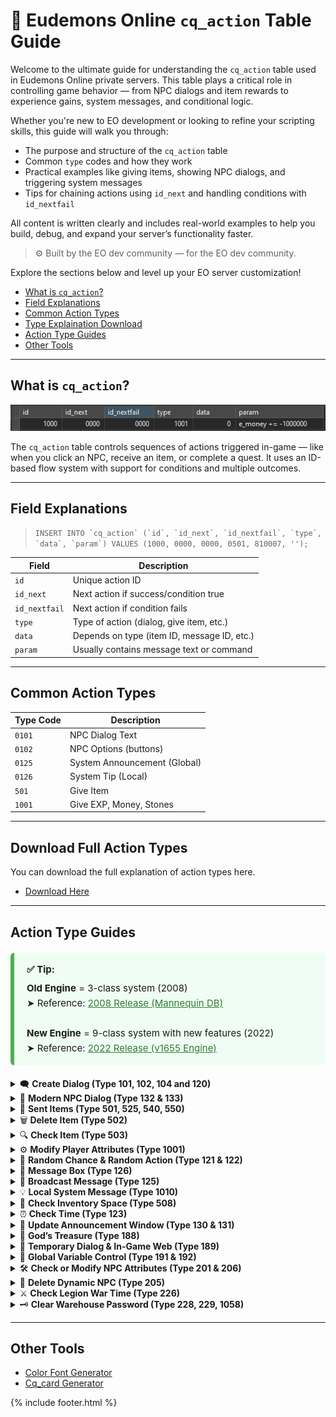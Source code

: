 # 🧠 Eudemons Online `cq_action` Table Guide

Welcome to the ultimate guide for understanding the `cq_action` table used in Eudemons Online private servers. This table plays a critical role in controlling game behavior — from NPC dialogs and item rewards to experience gains, system messages, and conditional logic.

Whether you're new to EO development or looking to refine your scripting skills, this guide will walk you through:
- The purpose and structure of the `cq_action` table
- Common `type` codes and how they work
- Practical examples like giving items, showing NPC dialogs, and triggering system messages
- Tips for chaining actions using `id_next` and handling conditions with `id_nextfail`

All content is written clearly and includes real-world examples to help you build, debug, and expand your server’s functionality faster.

> ⚙️ Built by the EO dev community — for the EO dev community.

Explore the sections below and level up your EO server customization!

- [What is `cq_action`?](#what-is-cq_action)
- [Field Explanations](#field-explanations)
- [Common Action Types](#common-action-types)
- [Type Explaination Download](#download-full-action-types)
- [Action Type Guides](#action-type-guides)
- [Other Tools](#other-tools)

---

## What is `cq_action`?

![Alt text](assets/images/actiontable.png)

The `cq_action` table controls sequences of actions triggered in-game — like when you click an NPC, receive an item, or complete a quest. It uses an ID-based flow system with support for conditions and multiple outcomes.

---

## Field Explanations


>```INSERT INTO `cq_action` (`id`, `id_next`, `id_nextfail`, `type`, `data`, `param`) VALUES (1000, 0000, 0000, 0501, 810007, '');```

| Field         | Description |
|---------------|-------------|
| `id`          | Unique action ID |
| `id_next`     | Next action if success/condition true |
| `id_nextfail` | Next action if condition fails |
| `type`        | Type of action (dialog, give item, etc.) |
| `data`        | Depends on type (item ID, message ID, etc.) |
| `param`       | Usually contains message text or command |

---

## Common Action Types

| Type Code | Description                  |
|-----------|------------------------------|
| `0101`    | NPC Dialog Text              |
| `0102`    | NPC Options (buttons)        |
| `0125`    | System Announcement (Global) |
| `0126`    | System Tip (Local)           |
| `501`     | Give Item                    |
| `1001`    | Give EXP, Money, Stones      |

---


## Download Full Action Types

You can download the full explanation of action types here.

- [Download Here](assets/ScriptTypeExplanation.txt)

---


## Action Type Guides

<div style="border-left: 6px solid #4CAF50; background: #f0fdf4; padding: 15px 20px; margin: 20px 0; border-radius: 6px; font-size: 15px; line-height: 1.6;">
  <strong style="display: inline-block; margin-bottom: 6px;">✅ Tip:</strong><br>
  <strong>Old Engine</strong> = 3-class system (2008)<br>
  ➤ Reference: 
  <a href="https://www.elitepvpers.com/forum/eo-pserver-guides-releases/191378-release-manequin-english-server-db-client-ready-use-one-link.html" target="_blank" style="color:#2e7d32; text-decoration:underline;">
    2008 Release (Mannequin DB)
  </a>
  <br><br>
  <strong>New Engine</strong> = 9-class system with new features (2022)<br>
  ➤ Reference:
  <a href="https://www.elitepvpers.com/forum/eo-pserver-guides-releases/5076188-release-version-1655-engine-celebrity-hall-divine-fire-statue.html" target="_blank" style="color:#2e7d32; text-decoration:underline;">
    2022 Release (v1655 Engine)
  </a>
</div>




<details>
  <summary>🗨️ <strong>Create Dialog (Type 101, 102, 104 and 120)</strong></summary>
  <br>

  <p>This action shows a dialog when the player interacts with an NPC or item.</p>
  <img src="assets/images/101.png" style="max-width:100%; border-radius:8px; margin:10px 0;">

  <h4>💡 Example SQL:</h4>
  <pre>
REPLACE INTO `cq_action` VALUES (1001, 1002, 0000, 0101, 0, 'I can sell it only for an hour every day.');
REPLACE INTO `cq_action` VALUES (1002, 1003, 0000, 0101, 0, 'Do you want to give it a go?');
REPLACE INTO `cq_action` VALUES (1003, 1004, 0000, 0102, 0, 'Just~one,~please. 1007');
REPLACE INTO `cq_action` VALUES (1004, 1005, 0000, 0102, 0, 'Sorry,~but~I~dont~need~it. 0');
REPLACE INTO `cq_action` VALUES (1005, 1006, 0000, 0104, 0, '0 0 34');
REPLACE INTO `cq_action` VALUES (1006, 0000, 0000, 0120, 0, '');
  </pre>

  <h4>🧾 Required Task Entries (cq_task)</h4>
  <pre>
REPLACE INTO `cq_task` VALUES (1001, 1001, 0000, '', '', 0, 0, 999, -100000, 100000, 0999, 0000, 0, -1, 0);
REPLACE INTO `cq_task` VALUES (1007, 1007, 0000, '', '', 0, 0, 999, -100000, 100000, 0999, 0000, 0, -1, 0);
  </pre>

  <h4>📘 Explanation Table:</h4>
  <table style="width:100%; border-collapse:collapse;">
    <thead>
      <tr style="background:#f0f0f0;">
        <th style="text-align:left; padding:8px; border-bottom:1px solid #ccc;">Type</th>
        <th style="text-align:left; padding:8px; border-bottom:1px solid #ccc;">Purpose</th>
        <th style="text-align:left; padding:8px; border-bottom:1px solid #ccc;">param Explanation</th>
      </tr>
    </thead>
    <tbody>
      <tr>
        <td style="padding:8px;"><code>101</code></td>
        <td style="padding:8px;">Show dialog text</td>
        <td style="padding:8px;">NPC or item dialog string (≈ 40–45 chars per line)</td>
      </tr>
      <tr>
        <td style="padding:8px;"><code>102</code></td>
        <td style="padding:8px;">Dialog options / buttons</td>
        <td style="padding:8px;">Text ~ spacing + task_id (use <code>0</code> for close)</td>
      </tr>
      <tr>
        <td style="padding:8px;"><code>104</code></td>
        <td style="padding:8px;">Dialog face image</td>
        <td style="padding:8px;">x y pic_id — from Ani/NpcFace.ANI (e.g. Face34)</td>
      </tr>
      <tr>
        <td style="padding:8px;"><code>120</code></td>
        <td style="padding:8px;">End of dialog</td>
        <td style="padding:8px;">(none)</td>
      </tr>
    </tbody>
  </table>

  <h4>💡 Tips:</h4>
  <ul>
    <li>Every <code>type 101</code> must have a corresponding <code>cq_task</code> entry</li>
    <li>Every <code>task_id</code> used in <code>type 102</code> must also exist in <code>cq_task</code></li>
    <li>Use <code>~</code> for spacing inside all dialog text and option strings</li>
    <li>Use <code>0104</code> to show NPC face image (optional)</li>
    <li>End your dialog with <code>0120</code> to ensure it closes cleanly</li>
  </ul>

  <div style="border-left: 4px solid #2196f3; background: #e3f2fd; padding: 12px 16px; margin-top: 16px; border-radius: 6px;">
    🔧 <strong>Reminder:</strong> If the dialog doesn't show or options do nothing, double check your <code>cq_task</code> entries!
  </div>
</details>


<details>
  <summary>💠 <strong>Modern NPC Dialog (Type 132 & 133)</strong></summary>
  <br>

  <p>This dialog system creates stylish, story-driven NPC interactions with portrait images, background panels, and up to 4 interactive options.This feature is only available on the 🆕 New Engine.</p>

  <div style="background:#fff8e1; border-left:4px solid #FFC107; padding:12px 16px; margin-bottom:16px; border-radius:6px;">
    ⚠️ <strong>New Engine Only</strong><br>
    This feature does not exist in classic (old) engine clients.
  </div>

  <h4>🖼️ Example: Linleria Dialog</h4>
  <img src="assets/images/133-0.png" style="width:80%; max-width:480px; border-radius:8px; margin-bottom:12px;">


  <h4>📜 Linleria SQL</h4>
  <pre>
REPLACE INTO cq_action VALUES (1001, 1002, 0000, 0101, 0, 'Hello~i`am~Linleria~the~designer,~do~you~have~enough~essence~to~trade~off~with~these~cosmetic~items?');
REPLACE INTO cq_action VALUES (1002, 1003, 0000, 0102, 0, 'Yes,send~me~there. 1006');
REPLACE INTO cq_action VALUES (1003, 1004, 0000, 0102, 0, 'Close. 1005');
REPLACE INTO cq_action VALUES (1004, 0000, 0000, 0132, 0, '0 Tasksystem_GeneralbotPic Linleria 0 Tasksystem_WnbeishangPic');
REPLACE INTO cq_action VALUES (1005, 0000, 0000, 133, 0, '');
  </pre>

  <ul>
    <li><strong>`Linleria`</strong>: Displayed name (customizable)</li>
    <li><strong>`Tasksystem_GeneralbotPic`</strong>: Dialog background (default, don’t change)</li>
    <li><strong>`Tasksystem_WnbeishangPic`</strong>: Portrait image (can change, from control.ani)</li>
    <li>Image preview path: <code>data/interface/style01/Tasksystem/God/WnbeishangPic.dds</code></li>
  </ul>

  <h4>🖼️ Example: Skuld Dialog</h4>
  <img src="assets/images/133-2.png" style="width:80%; max-width:480px; border-radius:8px; margin-bottom:12px;">

  <h4>📜 Skuld SQL</h4>
  <pre>
REPLACE INTO cq_action VALUES (1001, 1002, 0000, 0101, 0, 'Do~You~see~the~Sword~there?~This~sword~is~belong~to~King~of~the~Four~Seas.~I~need~your~help~to~stop~him. sound/dice_move.wav');
REPLACE INTO cq_action VALUES (1002, 1003, 0000, 0102, 0, 'I~am~going~to~absorb~the~energy. 1006');
REPLACE INTO cq_action VALUES (1003, 1004, 0000, 0102, 0, 'Close. 1005');
REPLACE INTO cq_action VALUES (1004, 0000, 0000, 0132, 0, 'Novice_BottomBG Novice_RolePic 21650');
REPLACE INTO cq_action VALUES (1005, 0000, 0000, 0133, 2, '');
  </pre>

  <ul>
    <li><strong>`Novice_BottomBG`</strong>: Background (default)</li>
    <li><strong>`Novice_RolePic`</strong>: NPC portrait name (can change, from control.ani)</li>
    <li>Image preview path: <code>data/interface/style01/Rookie/RolePic.dds</code></li>
    <li><strong>`21650`</strong>: NPC label ID (used for Skuld style)</li>
  </ul>

  <h4>⚠️ Important Notes</h4>
  <ul>
    <li><strong>Maximum 4 options</strong> (<code>0102</code>) per dialog</li>
    <li>One option <strong>must be a Close</strong> (linked to <code>type 133</code>)</li>
    <li><strong>Use <code>~</code> instead of spaces</strong> in all dialog lines or they won't display!</li>
    <li><code>Type 132</code> requires the player to be very close to the NPC (within ~5 tiles)</li>
    <li><strong>An NPC object is required</strong> — dialog won’t trigger if no valid NPC is nearby</li>
    <li><code>type 133</code> must use <code>data = 2</code> to allow proper closing for some UIs</li>
    <li>Supports ambient sound: add file at end of <code>param</code> like <code>sound/dice_move.wav</code> (Skuld dialog only!)</li>
  </ul>

  <div style="border-left: 4px solid #4CAF50; background: #e8f5e9; padding: 12px 16px; margin-top: 16px; border-radius: 6px;">
    💡 <strong>Tip:</strong> All dialog lines and button text must use <code>~</code> instead of spaces. Example:<br>
    <code>Hello~brave~warrior!</code> ✅ &nbsp;&nbsp;&nbsp;&nbsp; <code>Hello brave warrior!</code> ❌
  </div>

</details>



<details>
  <summary>🎁 <strong>Sent Items (Type 501, 525, 540, 550)</strong></summary>
  <br>

  <p>Sends specific items to the player when triggered. Used for quest rewards, shop systems, monster drops, and more.</p>


  <h4>📜 Basic Example – Type 501 (Give Item)</h4>
  <pre>
-- Give 1 item (basic)
REPLACE INTO cq_action VALUES (1000, 1002134, 0000, 0501, 754826, '');
  </pre>


  <h4>📜 Custom Stats – Type 501</h4>
  <pre>
-- With custom stats (Old Engine)
REPLACE INTO cq_action VALUES (1000, 0000, 0000, 0501, 1081990, '0 0 0 0 0 0 0 0 0 0 0 0 1');

-- Old Engine Params:
amount amount_limit ident gem1 gem2 magic1 magic2 magic3 data warghostexp gemtype availabletime MONOPOLY
  </pre>

  <pre>
-- With custom stats (New Engine)
REPLACE INTO cq_action VALUES (1000, 0000, 0000, 0501, 1081990, '0 0 0 0 0 0 0 0 0 0 0 0 1 0 0 0 0 0 0 0 0');

-- New Engine Params:
amount amount_limit ident gem1 gem2 magic1 magic2 magic3 data warghostexp gemtype availabletime MONOPOLY
eudemon_attack1 eudemon_attack2 eudemon_attack3 eudemon_attack4 special_effect Gem3 GodExp prescription
  </pre>


  <h4>📌 Special Variants:</h4>

  <pre>
-- Type 525 (New Engine Only): Same as 501 but "availabletime" becomes "aging days"
REPLACE INTO cq_action VALUES (1000, 0000, 0000, 0525, 820646, '0 0 0 0 0 0 0 0 0 0 0 30');
-- 30 = 30 days
  </pre>

  <pre>
-- Type 540 (Both Engines): Modifies stackable item count
REPLACE INTO cq_action VALUES (1000, 0000, 0000, 0540, 1020171, 'amount += 1');

-- Notes:
Supports: +=, -=, =, >, <, >=, <=
Can also be used to remove items: 'amount += -1'
Only works for stackable items
Recommended for adjusting count instead of deleting via 502
  </pre>

  <pre>
-- Type 550 (New Engine Only): Same as 501 but with client-side display effect
REPLACE INTO cq_action VALUES (1000, 0000, 0000, 0550, 1600261, '');
  </pre>

  <img src="assets/images/550.png" style="max-width:100%; border-radius:8px; margin:10px 0;">


  <h4>💡 Tips:</h4>
  <ul>
    <li>Use <code>type 503</code> to check item count before giving or removing</li>
    <li><code>540</code> is more flexible and safer than deleting stackable items with <code>502</code></li>
    <li>To show visual reward feedback, use <code>550</code> (New Engine only)</li>
    <li><code>525</code> is useful for timed items like trial gear or events</li>
  </ul>

  <div style="border-left: 4px solid #4CAF50; background: #e8f5e9; padding: 12px 16px; margin-top: 16px; border-radius: 6px;">
    ✅ <strong>Type 540 works in both Old and New Engine</strong>. Use it for adjusting stackable item amounts, both add and subtract.
  </div>
</details>



<details>
  <summary>🗑️ <strong>Delete Item (Type 502)</strong></summary>
  <br>

  <p><strong>Type 502</strong> is used to remove one or more items from the player’s inventory based on type or name.</p>


  <h4>📦 Syntax Behavior</h4>
  <ul>
    <li><code>data</code> = <strong>ItemTypeID</strong> (or <code>0</code> to match by name)</li>
    <li><code>param</code> = quantity or item name (if using <code>data = 0</code>)</li>
    <li>Use <code>id_nextfail</code> to handle missing items or not enough quantity</li>
  </ul>


  <h4>📜 Example: Delete Single Quantity by Item Type</h4>
  <pre>
REPLACE INTO cq_action VALUES (1001, 1003, 1002, 0502, 1020030, '1 1');
REPLACE INTO cq_action VALUES (1002, 0000, 0000, 0126, 0, 'You don`t have enough item.');
  </pre>


  <h4>📜 Example: Delete Stack of Items</h4>
  <pre>
REPLACE INTO cq_action VALUES (1001, 1003, 1002, 0502, 810002, '10');
REPLACE INTO cq_action VALUES (1002, 0000, 0000, 0126, 0, 'You don`t have enough item.');
  </pre>


  <h4>📜 Example: Delete Unstackable Items (Repeat Action)</h4>
  <pre>
-- Delete 2x [ItemID: 111006] if item is NOT stackable
REPLACE INTO cq_action VALUES (1001, 1002, 1003, 0502, 111006, 0);
REPLACE INTO cq_action VALUES (1002, 1004, 1003, 0502, 111006, 0);
REPLACE INTO cq_action VALUES (1003, 0000, 0000, 0126, 0, 'You don`t have enough item.');
  </pre>


  <h4>📜 Example: Delete Items by Name</h4>
  <pre>
-- Delete 2x "Blue Crest Helmet" by item name
REPLACE INTO cq_action VALUES (1001, 1002, 1003, 0502, 0, 'Blue~Crest~Helmet');
REPLACE INTO cq_action VALUES (1002, 1004, 1003, 0502, 0, 'Blue~Crest~Helmet');
REPLACE INTO cq_action VALUES (1003, 0000, 0000, 0126, 0, 'You don`t have enough item.');
  </pre>


  <h4>✅ For Stack Items: Use <code>Type 540</code> (Recommended)</h4>
  <pre>
-- Safely subtract 5x stackable item (e.g., EXP Scroll)
REPLACE INTO cq_action VALUES (1001, 0000, 0000, 0540, 1020116, 'amount += -5');
  </pre>


  <h4>💡 Best Practice:</h4>
  <ul>
    <li>Use <strong><code>type 503</code></strong> to check quantity before deleting items</li>
    <li>Use <code>type 0126</code> to notify player if the item is missing</li>
    <li>For <strong>stack items</strong>, <code>type 540</code> is cleaner and more reliable</li>
  </ul>

  <div style="border-left: 4px solid #f44336; background: #ffebee; padding: 12px 16px; margin-top: 16px; border-radius: 6px;">
    ⚠️ <strong>Reminder:</strong> For non-stackable items, repeat <code>type 502</code> multiple times to match how many you want to delete.
  </div>
</details>




<details>
  <summary>🔍 <strong>Check Item (Type 503)</strong></summary>
  <br>

  <p><strong>Type 503</strong> is used to check if a player has a specific item, with optional quantity/durability validation.</p>


  <h4>📦 Syntax Behavior</h4>
  <ul>
    <li><code>data</code> = <strong>ItemTypeID</strong> (or <code>0</code> for name-based check)</li>
    <li><code>param</code> = quantity or full item name (if <code>data = 0</code>)</li>
    <li>If only checking existence (not quantity), set <code>param = 0</code></li>
    <li>If item is missing or quantity is not enough → goes to <code>id_nextfail</code></li>
  </ul>


  <h4>📜 Example 1: Check If Player Has 5x of Item</h4>
  <pre>
-- Check if player has at least 5x of ItemTypeID 111007
REPLACE INTO cq_action VALUES (0001, 0002, 0003, 0503, 111007, 5);

-- Success
REPLACE INTO cq_action VALUES (0002, 0000, 0000, 0126, 0, 'You have this item');

-- Failure
REPLACE INTO cq_action VALUES (0003, 0000, 0000, 0126, 0, 'You don`t have this item');
  </pre>


  <h4>📜 Example 2: Check If Player Has Item (No Quantity Required)</h4>
  <pre>
REPLACE INTO cq_action VALUES (0001, 0002, 0003, 0503, 111007, 0);
REPLACE INTO cq_action VALUES (0002, 0000, 0000, 0126, 0, 'You have this item');
REPLACE INTO cq_action VALUES (0003, 0000, 0000, 0126, 0, 'You don`t have this item');
  </pre>


  <h4>📜 Example 3: Check by Item Name</h4>
  <pre>
REPLACE INTO cq_action VALUES (0001, 0002, 0003, 0503, 0, 'Blue~Crest~Helmet');
REPLACE INTO cq_action VALUES (0002, 0000, 0000, 0126, 0, 'You have this item');
REPLACE INTO cq_action VALUES (0003, 0000, 0000, 0126, 0, 'You don`t have this item');
  </pre>


  <h4>💡 Notes:</h4>
  <ul>
    <li>Item name matching must be same with cq_itemtype</li>
    <li>This type is often used before <code>type 502</code> to verify quantity before removing</li>
    <li>Very useful for quest checking, crafting checks, and condition-based actions</li>
  </ul>

  <div style="border-left: 4px solid #4CAF50; background: #e8f5e9; padding: 12px 16px; margin-top: 16px; border-radius: 6px;">
    💡 <strong>Tip:</strong> Always use <code>id_nextfail</code> for fallback messaging.
  </div>
</details>



<details>
  <summary>⚙️ <strong>Modify Player Attributes (Type 1001)</strong></summary>
  <br>

  <p>This action modifies or checks player attributes using logic like <code>+=</code>, <code>==</code>, <code>&lt;</code>, etc.</p>

  <h4>💡 Example SQL:</h4>
  <pre>
INSERT INTO `cq_action` VALUES (1000, 0000, 0000, 1001, 0, 'e_money += 13500');  // add
INSERT INTO `cq_action` VALUES (1000, 0000, 0000, 1001, 0, 'e_money += -13500'); // remove
  </pre>

  <h4>📘 Supported Attributes & Operators:</h4>
  <div style="background:#f4f4f4; padding:12px 16px; border-radius:8px; font-size:14px; line-height:1.7; overflow:auto; max-height:500px;">
    <ul style="margin:0; padding-left:20px;">
      <li><code>life</code>, <code>mana</code>, <code>money</code>, <code>exp</code>, <code>pk</code> — <strong>(+=, ==, &lt;)</strong></li>
      <li><code>xp</code> — <strong>(+=)</strong></li>
      <li><code>profession</code> — <strong>(==, set, &gt;=, &lt;=)</strong></li>
      <li><code>level</code>, <code>force</code>, <code>dexterity</code>, <code>speed</code>, <code>health</code>, <code>soul</code> — <strong>(+=, ==, &lt;)</strong></li>
      <li><code>rank</code>, <code>rankshow</code> — <strong>(==, &lt;)</strong></li>
      <li><code>iterator</code> — <strong>(=, &lt;=, +=, ==)</strong></li>
      <li><code>crime</code> — <strong>(==, set)</strong></li>
      <li><code>gamecard</code>, <code>gamecard2</code> — <strong>(==, &gt;=, &lt;=)</strong></li>
      <li><code>metempsychosis</code> — <strong>(==, &lt;)</strong></li>
      <li><code>mercenary_rank</code>, <code>mercenary_exp</code>, <code>exploit</code> — <strong>(==, &lt;, +=)</strong></li>
      <li><code>maxlifepercent</code> — <strong>(+=, ==, &lt;)</strong></li>
      <li><code>tutor_exp</code>, <code>tutor_level</code> — <strong>(==, &lt;, +=, =)</strong></li>
      <li><code>eudemon_boord_size</code> — <strong>(==, &lt;, +=, =)</strong></li>
      <li><code>syn_proffer</code>, <code>maxeudemon</code>, <code>soul_value</code> — <strong>(&lt;, +=, =)</strong></li>
      <li><code>ahlife</code> — <strong>(-=)</strong></li>
      <li><code>moonmoney</code>, <code>starmoney</code> — <strong>(==, +=, &lt;&gt;)</strong></li>
      <li><code>BftitlePlaneid</code> — <strong>(==, +=, =)</strong></li>
      <li><code>DstitleId</code> — <strong>(==, &lt;)</strong></li>
      <li><code>crystalmoney</code>, <code>honourmoney</code>, <code>olggodmoney</code> — <strong>(+=, &lt;, ==)</strong></li>
      <li><code>energy</code> — <strong>(&lt;, +=, =)</strong></li>
      <li><code>goddesspoint</code> — <strong>(==, &lt;, +=)</strong></li>
      <li><code>godexp</code> — <strong>(+=, ==, &lt;)</strong></li>
      <li><code>exp_percent</code>, <code>godexp_percent</code> — <strong>(+=)</strong></li>
    </ul>
  </div>

  <p style="margin-top:12px;">🧠 Most attributes use <code>+=</code> to add, <code>==</code> to compare, and <code>&lt;</code> to check thresholds.</p>

  <div style="border-left: 4px solid #FF9800; background: #fff8e1; padding: 12px 16px; margin-top: 15px; border-radius: 6px;">
    ⚠️ <strong>Note:</strong> Only some attributes are available in the old engine.<br>
    Refer to your <code>cq_user</code> or <code>cq_user_new</code> table to verify which fields are available in your version.<br><br>
    📌 <strong>Old Engine:</strong> <code>cq_user</code><br>
    🆕 <strong>New Engine:</strong> <code>cq_user_new</code>
  </div>
</details>



<details>
  <summary>🎲 <strong>Random Chance & Random Action (Type 121 & 122)</strong></summary>
  <br>

  <p>These types allow you to introduce <strong>randomness</strong> into your server logic:</p>

  <ul>
    <li><strong>Type 121</strong> – Checks if a random chance is successful (e.g., 20% chance to win)</li>
    <li><strong>Type 122</strong> – Randomly selects and executes one of 8 possible actions</li>
  </ul>

  <h4>🎯 Type 121 – Random Chance</h4>
  <p><code>param</code> format: <code>"chance total"</code></p>
  <pre>
INSERT INTO cq_action VALUES (1000, 1001, 1002, 0121, 0, '20 100');
INSERT INTO cq_action VALUES (1001, 0000, 0000, 0126, 0, 'succeed');
INSERT INTO cq_action VALUES (1002, 0000, 0000, 0126, 0, 'fails');
  </pre>
  <p>This means: <strong>20 out of 100</strong> (20%) chance of success.</p>
  <ul>
    <li>If the check <strong>succeeds</strong>, it continues to <code>id_next</code> (1001)</li>
    <li>If the check <strong>fails</strong>, it continues to <code>id_nextfail</code> (1002)</li>
  </ul>

  <h4>🔀 Type 122 – Random Action Select</h4>
  <p><code>param</code> format: <code>"action0 action1 action2 ... action7"</code></p>
  <pre>
INSERT INTO cq_action VALUES (1000, 0000, 0000, 0122, 0, '1001 1002 1003 1004 1005 1006 1007 1008');
  </pre>
  <p>This means: randomly choose <strong>ONE</strong> action ID from the list above.<br>
Each ID must refer to a valid <code>cq_action</code> that will be executed.</p>

  <div style="border-left: 4px solid #FF9800; background: #fff8e1; padding: 12px 16px; margin-top: 16px; border-radius: 6px;">
    🧠 <strong>Tip:</strong> You can repeat the same ID multiple times to increase its chance of being selected.<br>
    Example: <code>'1001 1001 1001 1002 1002 1003 1004 1005'</code><br>
    This gives <code>1001</code> a higher weight than the others (appears 3 out of 8).
  </div>

  <div style="border-left: 4px solid #4CAF50; background: #e8f5e9; padding: 12px 16px; margin-top: 16px; border-radius: 6px;">
    💡 <strong>Use Case:</strong> 
    <code>type 121</code> is great for chance-based triggers (e.g. success/failure),
    while <code>type 122</code> is ideal for random branching events, rewards, or NPC reactions.
  </div>
</details>


<details>
  <summary>💬 <strong>Message Box (Type 126)</strong></summary>
  <br>

  <p><strong>Type 126</strong> displays a simple message box popup on the client with a <code>YES</code> button. It is for informational purposes only — it does <u>not</u> execute any action on click.</p>

  <h4>🖼️ Example Output:</h4>
  <img src="assets/images/126.png" alt="Message Box Screenshot" style="max-width:100%; border-radius:8px; margin:10px 0;">

  <h4>💡 Example SQL:</h4>
  <pre>
INSERT INTO cq_action VALUES (1000, 0000, 0000, 0126, 0, 'Your text here.');
  </pre>

  <h4>📌 Notes:</h4>
  <ul>
    <li><strong>param:</strong> The message to display. Spaces are allowed — you do <strong>not</strong> need to use <code>~</code>.</li>
    <li><strong>Text limit:</strong> Keep your message short and concise. Long messages will overflow or be cut off.</li>
    <li>Useful for showing warnings, notifications, or short instructions.</li>
  </ul>

</details>


<details>
  <summary>📢 <strong>Broadcast Message (Type 125)</strong></summary>
  <br>

  <p><strong>Type 125</strong> sends system-wide broadcast messages across different UI locations depending on the <code>data</code> value (channel type).</p>

  <h4>💡 Example SQL:</h4>
  <pre>
-- Top-left corner (Old & New Engine)
INSERT INTO cq_action VALUES (1000, 0000, 0000, 0125, 2005, 'Your text here');

-- Center screen classic popup (Old & New Engine)
INSERT INTO cq_action VALUES (1000, 0000, 0000, 0125, 2011, 'Your text here');

-- Bottom-left in chat (New Engine only)
INSERT INTO cq_action VALUES (1000, 0000, 0000, 0125, 2007, 'Your text here');

-- Center screen modern popup (New Engine only)
INSERT INTO cq_action VALUES (1000, 0000, 0000, 0125, 2024, 'Your text here');
  </pre>

  <h4>📸 Broadcast Styles:</h4>

  <table style="width:100%; border-collapse:collapse; font-size:14px;">
    <thead style="background:#f0f0f0;">
      <tr>
        <th style="text-align:left; padding:8px; border-bottom:1px solid #ccc;">Channel</th>
        <th style="text-align:left; padding:8px; border-bottom:1px solid #ccc;">Location</th>
        <th style="text-align:left; padding:8px; border-bottom:1px solid #ccc;">Preview</th>
        <th style="text-align:left; padding:8px; border-bottom:1px solid #ccc;">Engine</th>
      </tr>
    </thead>
    <tbody>
      <tr>
        <td style="padding:8px;"><code>2007</code></td>
        <td style="padding:8px;">Bottom-left (chat area)</td>
        <td style="padding:8px;"><img src="assets/images/125-2007.png" alt="Chat Message" style="width:80%;"></td>
        <td style="padding:8px;">New Engine Only</td>
      </tr>
      <tr>
        <td style="padding:8px;"><code>2005</code></td>
        <td style="padding:8px;">Top-left system notice</td>
        <td style="padding:8px;"><img src="assets/images/125-2005.png" alt="Top Left Message" style="width:80%;"></td>
        <td style="padding:8px;">Old & New Engine</td>
      </tr>
      <tr>
        <td style="padding:8px;"><code>2024</code></td>
        <td style="padding:8px;">Modern popup (center screen)</td>
        <td style="padding:8px;"><img src="assets/images/125-2024.png" alt="Popup Message" style="width:80%;"></td>
        <td style="padding:8px;">New Engine Only</td>
      </tr>
      <tr>
        <td style="padding:8px;"><code>2011</code></td>
        <td style="padding:8px;">Classic popup (center screen)</td>
        <td style="padding:8px;"><img src="assets/images/125-2011.png" alt="Center Screen Message" style="width:80%;"></td>
        <td style="padding:8px;">Old & New Engine</td>
      </tr>
    </tbody>
  </table>

  <div style="border-left: 4px solid #4CAF50; background: #e8f5e9; padding: 12px 16px; margin-top: 16px; border-radius: 6px;">
    💡 <strong>Tip:</strong> Choose <code>data</code> based on how visible the message should be.<br>
    Use <code>2007</code> for chat-style messages, <code>2024</code> for clean centered alerts.
  </div>
</details>




<details>
  <summary>💡 <strong>Local System Message (Type 1010)</strong></summary>
  <br>

  <p><strong>Type 1010</strong> is used for sending client-side local messages, popups, and web links. The display behavior is defined by the <code>data</code> (channel) value.</p>

  <h4>💡 Example SQL:</h4>
  <pre>
-- Local chat system notice
INSERT INTO cq_action VALUES (1000, 0000, 0000, 1010, 2000, 'Your text here.');

-- Modern pop-up (new engine only)
INSERT INTO cq_action VALUES (1000, 0000, 0000, 1010, 2024, 'You`ve arrived in Forgotten Realms');

-- Web link
INSERT INTO cq_action VALUES (1000, 0000, 0000, 1010, 2105, 'http://www.google.com');
  </pre>

  <h4>📘 Message Channels (data values):</h4>

  <table style="width:100%; border-collapse:collapse; font-size:14px;">
    <thead style="background:#f0f0f0;">
      <tr>
        <th style="text-align:left; padding:8px; border-bottom:1px solid #ccc;">Data</th>
        <th style="text-align:left; padding:8px; border-bottom:1px solid #ccc;">Channel</th>
        <th style="text-align:left; padding:8px; border-bottom:1px solid #ccc;">Message Example</th>
      </tr>
    </thead>
    <tbody>
      <tr>
        <td style="padding:8px;"><code>2000/2007</code></td>
        <td style="padding:8px;">System Chat Channel</td>
        <td style="padding:8px;">Welcome to Knightfall.</td>
      </tr>
      <tr>
        <td style="padding:8px;"><code>2001</code></td>
        <td style="padding:8px;">Whisper Chat Channel</td>
        <td style="padding:8px;">Announcer: reminder has end.</td>
      </tr>
      <tr>
        <td style="padding:8px;"><code>2002</code></td>
        <td style="padding:8px;">[Action] Chat Channel</td>
        <td style="padding:8px;">Eliminate 16 Elite monsters.</td>
      </tr>
      <tr>
        <td style="padding:8px;"><code>2003</code></td>
        <td style="padding:8px;">Team Chat Channel</td>
        <td style="padding:8px;">%user_name has used Double EXP Potion.(your teammate cannot see this.)</td>
      </tr>
      <tr>
        <td style="padding:8px;"><code>2023</code></td>
        <td style="padding:8px;">Boss Chat Channel</td>
        <td style="padding:8px;">King MadBull has Appear!</td>
      </tr>  
       <tr>
        <td style="padding:8px;"><code>2025</code></td>
        <td style="padding:8px;">Help Chat Channel</td>
        <td style="padding:8px;">You don't have enough gold.</td>
      </tr>     
      <tr>
        <td style="padding:8px;"><code>2005</code></td>
        <td style="padding:8px;">Top-left Notice</td>
        <td style="padding:8px;">You learned Tornado Skill.</td>
      </tr>
      <tr>
        <td style="padding:8px;"><code>2011</code></td>
        <td style="padding:8px;">Center Screen - [System]</td>
        <td style="padding:8px;">You donated 1000 HP and the Hatred Wraith revived!</td>
      </tr>
      <tr>
        <td style="padding:8px;"><code>2024</code></td>
        <td style="padding:8px;">Modern Popup (New Engine)</td>
        <td style="padding:8px;">You’ve arrived in Cronus</td>
      </tr>
      <tr>
        <td style="padding:8px;"><code>2105</code></td>
        <td style="padding:8px;">Open Web Link</td>
        <td style="padding:8px;"><code>http://www.google.com</code></td>
      </tr>
    </tbody>
  </table>

  <h4>⚠️ Behavior Notes:</h4>
  <ul>
    <li><strong>All messages are local</strong> (only visible to the player)</li>
    <li><strong>data 2105</strong> will immediately open the provided web URL</li>
    <li>Text limits apply to some channels; keep messages concise</li>
  </ul>

  <div style="border-left: 4px solid #4CAF50; background: #e8f5e9; padding: 12px 16px; margin-top: 16px; border-radius: 6px;">
    💡 <strong>Tip:</strong> Use <code>type 1010</code> for immersive local feedback like quests, status effects, zone tips, or helper links — without global broadcast noise.
  </div>
</details>


<details>
  <summary>🎒 <strong>Check Inventory Space (Type 508)</strong></summary>
  <br>

  <p><strong>Type 508</strong> checks if the player has enough remaining space in a specific inventory bag. If not enough space is available, it goes to <code>id_nextfail</code>.</p>

  <h4>🧠 param format:</h4>
  <pre><code>required_space weight pack_type</code></pre>
  <ul>
    <li><strong>required_space</strong>: Number of free slots needed</li>
    <li><strong>weight</strong>: Usually <code>0</code> (reserved for future logic)</li>
    <li><strong>pack_type</strong>: Type of inventory bag to check</li>
  </ul>

  <h4>📦 Supported <code>pack_type</code> Values:</h4>

  <table style="width:100%; border-collapse:collapse; font-size:14px;">
    <thead style="background:#f0f0f0;">
      <tr>
        <th style="text-align:left; padding:8px; border-bottom:1px solid #ccc;">Pack Type</th>
        <th style="text-align:left; padding:8px; border-bottom:1px solid #ccc;">Description</th>
        <th style="text-align:left; padding:8px; border-bottom:1px solid #ccc;">Engine</th>
      </tr>
    </thead>
    <tbody>
      <tr>
        <td style="padding:8px;"><code>50</code></td>
        <td style="padding:8px;">Common item bag (main backpack)</td>
        <td style="padding:8px;">✅ Old & New Engine</td>
      </tr>
      <tr>
        <td style="padding:8px;"><code>52</code></td>
        <td style="padding:8px;">Eudemons Egg bag</td>
        <td style="padding:8px;">✅ Old & New Engine</td>
      </tr>
      <tr>
        <td style="padding:8px;"><code>53</code></td>
        <td style="padding:8px;">Eudemons Inventory</td>
        <td style="padding:8px;">✅ Old & New Engine</td>
      </tr>
      <tr>
        <td style="padding:8px;"><code>46</code></td>
        <td style="padding:8px;">Quest item bag</td>
        <td style="padding:8px;">🆕 New Engine Only</td>
      </tr>
      <tr>
        <td style="padding:8px;"><code>47</code></td>
        <td style="padding:8px;">Material item bag</td>
        <td style="padding:8px;">🆕 New Engine Only</td>
      </tr>
      <tr>
        <td style="padding:8px;"><code>43</code></td>
        <td style="padding:8px;">Divine Fire item bag</td>
        <td style="padding:8px;">🆕 New Engine Only</td>
      </tr>
    </tbody>
  </table>

  <div style="margin-top:12px; font-size:15px;">
    <strong>🧭 Compatibility Summary:</strong><br>
    ✅ <strong>Old Engine:</strong> <code>50</code>, <code>52</code>, <code>53</code><br>
    🆕 <strong>New Engine:</strong> <code>46</code>, <code>47</code>, <code>43</code>, <code>50</code>, <code>52</code>, <code>53</code>
  </div>

  <h4>💡 Example Usage:</h4>
  <pre>
-- Check 1 slot in main backpack
INSERT INTO cq_action VALUES (1000, 1002, 1001, 0508, 0, '1 0 50');
INSERT INTO cq_action VALUES (1001, 0000, 0000, 0126, 0, 'Your backpack is full!');
INSERT INTO cq_action VALUES (1002, 0000, 0000, 0501, 191740, '');

-- Check 1 slot in egg bag
INSERT INTO cq_action VALUES (1000, 1002, 1001, 0508, 0, '1 0 52');
INSERT INTO cq_action VALUES (1001, 0000, 0000, 0126, 0, 'Your egg bag is full.');
INSERT INTO cq_action VALUES (1002, 0000, 0000, 0501, 1083060, '');


-- Check 1 slot in Eudemon Inventory
INSERT INTO cq_action VALUES (1000, 1002, 1001, 0508, 0, '1 0 53');
INSERT INTO cq_action VALUES (1001, 0000, 0000, 0126, 0, 'You need 1 free space in your inventory.');
INSERT INTO cq_action VALUES (1002, 0000, 0000, 0526, 0, '');
  </pre>
  <div style="border-left: 4px solid #4CAF50; background: #e8f5e9; padding: 12px 16px; margin-top: 16px; border-radius: 6px;">
    💡 <strong>Tip:</strong> Always use <code>type 126</code> to show user-friendly messages when space is insufficient.
  </div>
</details>


<details>
  <summary>⏰ <strong>Check Time (Type 123)</strong></summary>
  <br>

  <p><strong>Type 123</strong> checks the current server time using various time-based formats. It can be used to limit actions to certain dates, times, or days of the week.</p>

  <h4>🧠 param format:</h4>
  <pre><code>Depends on data (0 to 6) – see formats below</code></pre>


  <h4>📆 Supported Time Types (<code>data</code> values):</h4>

  <table style="width:100%; border-collapse:collapse; font-size:14px;">
    <thead style="background:#f0f0f0;">
      <tr>
        <th style="text-align:left; padding:8px;">Data</th>
        <th style="text-align:left; padding:8px;">Format</th>
        <th style="text-align:left; padding:8px;">Example</th>
        <th style="text-align:left; padding:8px;">Description</th>
        <th style="text-align:left; padding:8px;">Engine</th>
      </tr>
    </thead>
    <tbody>
      <tr>
        <td style="padding:8px;"><code>0</code></td>
        <td style="padding:8px;"><code>%d-%d-%d %d:%d %d-%d-%d %d:%d</code></td>
        <td style="padding:8px;">2024-04-01 10:00 2024-04-01 18:00</td>
        <td style="padding:8px;">Full date & time range</td>
        <td style="padding:8px;">Old & New</td>
      </tr>
      <tr>
        <td style="padding:8px;"><code>1</code></td>
        <td style="padding:8px;"><code>%m-%d %H:%M %m-%d %H:%M</code></td>
        <td style="padding:8px;">04-01 09:00 04-01 17:00</td>
        <td style="padding:8px;">Month-day with time range</td>
        <td style="padding:8px;">Old & New</td>
      </tr>
      <tr>
        <td style="padding:8px;"><code>2</code></td>
        <td style="padding:8px;"><code>%d %H:%M %d %H:%M</code></td>
        <td style="padding:8px;">15 10:00 15 12:00</td>
        <td style="padding:8px;">Day of month with time range</td>
        <td style="padding:8px;">Old & New</td>
      </tr>
      <tr>
        <td style="padding:8px;"><code>3</code></td>
        <td style="padding:8px;"><code>%d %H:%M %d %H:%M</code></td>
        <td style="padding:8px;">2 14:00 2 18:00</td>
        <td style="padding:8px;">Day of week (1=Monday) with time range</td>
        <td style="padding:8px;">Old & New</td>
      </tr>
      <tr>
        <td style="padding:8px;"><code>4</code></td>
        <td style="padding:8px;"><code>%H:%M %H:%M</code></td>
        <td style="padding:8px;">08:00 17:00</td>
        <td style="padding:8px;">Any time of day (daily range)</td>
        <td style="padding:8px;">Old & New</td>
      </tr>
      <tr>
        <td style="padding:8px;"><code>5</code></td>
        <td style="padding:8px;"><code>%d %d</code></td>
        <td style="padding:8px;">10 20</td>
        <td style="padding:8px;">Minute range in current hour</td>
        <td style="padding:8px;">Old & New</td>
      </tr>
      <tr>
        <td style="padding:8px;"><code>6</code></td>
        <td style="padding:8px;"><code>%d %d %d %d %d %d %d</code></td>
        <td style="padding:8px;">0 1 1 0 0 0 0</td>
        <td style="padding:8px;">Day of week (Mon–Sun as 1/0 mask)</td>
        <td style="padding:8px;">🆕 New Engine Only</td>
      </tr>
    </tbody>
  </table>


  <h4>💡 Examples:</h4>

  <pre>
-- Run only from 9 AM to 5 PM daily
INSERT INTO cq_action VALUES (1000, 1002, 1001, 0123, 4, '09:00 17:00');

-- Run only on Tuesday and Wednesday
INSERT INTO cq_action VALUES (1000, 1002, 1001, 0123, 6, '0 1 1 0 0 0 0');

-- Run only from minute 10 to 20 of each hour
INSERT INTO cq_action VALUES (1000, 1002, 1001, 0123, 5, '10 20');
  </pre>


  <h4>🔗 Reference:</h4>
  <a href="https://www.elitepvpers.com/forum/eo-pserver-guides-releases/419390-guide-teoretical-pracitce-usage-time-type-action.html#post3854279" target="_blank">
    elitepvpers: Time Type Action Guide
  </a>

  <div style="border-left: 4px solid #4CAF50; background: #e8f5e9; padding: 12px 16px; margin-top: 16px; border-radius: 6px;">
    🧠 <strong>Reminder:</strong> Use <code>id_next</code> for when the time check passes and <code>id_nextfail</code> for when it fails.<br>
    ⚠️ <strong>Note:</strong> <code>data = 6</code> (weekday mask) is only supported in the <strong>new engine</strong>.
  </div>
</details>

<details>
  <summary>📰 <strong>Update Announcement Window (Type 130 & 131)</strong></summary>
  <br>

  <p><strong>Type 130</strong> displays in-game announcement window (like patch notes or news). It supports multiple lines of text chained via <code>id_next</code>.</p>

  <h4>🖼️ Example Display:</h4>
  <img src="assets/images/130.png" alt="Update Announcement">

  <h4>📜 Example SQL Script:</h4>
  <pre>
-- Start of announcement chain
INSERT INTO cq_action VALUES (1000064, 1000065, 0000, 0130, 0, 'Knightfall newest update! Information is showed below:');
INSERT INTO cq_action VALUES (1000065, 1000066, 0000, 0130, 0, 'New class and new features come to Cronus!');
INSERT INTO cq_action VALUES (1000066, 1000067, 0000, 0130, 0, '1.New Class `Star Guardian` and brand new skill!');
INSERT INTO cq_action VALUES (1000067, 1000068, 0000, 0130, 0, '2.Celebrity hall fully fixed and updated.');
INSERT INTO cq_action VALUES (1000068, 1000069, 0000, 0130, 0, '3.Skytower introduced! limit level up to 310 floor!');
INSERT INTO cq_action VALUES (1000069, 1000070, 0000, 0130, 0, '4.Complete demon rising expansion to explore!');
INSERT INTO cq_action VALUES (1000070, 1000071, 0000, 0130, 0, '5.New domain! Get high stats with new talisman');
INSERT INTO cq_action VALUES (1000071, 1000072, 0000, 0130, 0, '6.New divine fire level 85 with latest tomb to conquer');

-- End of announcement
INSERT INTO cq_action VALUES (1000072, 0000, 0000, 0131, 0, '0');
  </pre>

  <h4>🔧 Usage:</h4>
  <ul>
    <li>Trigger it when a player enters the game</li>
    <li>Each <code>type 130</code> is one line of text</li>
    <li>End the sequence with <code>type 131</code> to close the window</li>
    <li>Max ~7–10 lines for best layout appearance</li>
  </ul>

  <div style="border-left: 4px solid #4CAF50; background: #e8f5e9; padding: 12px 16px; margin-top: 16px; border-radius: 6px;">
    💡 <strong>Tip:</strong> Use this for new patch notes, event schedules, server updates, or rules.
  </div>
</details>



<details>
  <summary>🎁 <strong>God’s Treasure (Type 188)</strong></summary>
  <br>

  <p><strong>Type 188</strong> opens the <em>God’s Treasure</em> spinning interface, where players can draw from 8 randomized rewards. This feature is only available on the <strong>🆕 New Engine</strong>.</p>

  <div style="background:#fff8e1; border-left:4px solid #FFC107; padding:12px 16px; margin-bottom:16px; border-radius:6px;">
    ⚠️ <strong>New Engine Only</strong>
  </div>

  <h4>🖼️ Example Display:</h4>
  <img src="assets/images/188.png" alt="Gods Treasure Interface">


  <h4>🧠 param format:</h4>
  <pre><code>ItemID Quantity DisplayActionID RandomWeight</code></pre>
  <p>There must be <strong>exactly 8 entries</strong>, separated by commas.</p>


  <h4>💰 Pricing:</h4>
  <ul>
    <li><code>data</code> = total price (in <strong>EP</strong>) to <code>Claim All</code> items</li>
    <li>Set <code>data = 0</code> to disable the Claim All button</li>
  </ul>


  <h4>💡 Example SQL:</h4>
  <pre>
-- Open interface (Claim All disabled)
INSERT INTO cq_action VALUES (1000, 0000, 0000, 0188, 0, 
'1026624 3 1001 1,
1026625 1 1002 20,
1026624 1 1003 20,
1026624 1 1004 20,
1026625 3 1005 1,
1026626 3 1006 1,
1026626 1 1007 20,
1026626 1 1008 20');

-- Rewards for each draw
INSERT INTO cq_action VALUES (1001, 0000, 0000, 0540, 1026624, 'amount += 3');
INSERT INTO cq_action VALUES (1002, 0000, 0000, 0540, 1026625, 'amount += 1');
INSERT INTO cq_action VALUES (1003, 0000, 0000, 0540, 1026624, 'amount += 1');
INSERT INTO cq_action VALUES (1004, 0000, 0000, 0540, 1026624, 'amount += 1');
INSERT INTO cq_action VALUES (1005, 0000, 0000, 0540, 1026625, 'amount += 3');
INSERT INTO cq_action VALUES (1006, 0000, 0000, 0540, 1026626, 'amount += 3');
INSERT INTO cq_action VALUES (1007, 0000, 0000, 0540, 1026626, 'amount += 1');
INSERT INTO cq_action VALUES (1008, 0000, 0000, 0540, 1026626, 'amount += 1');
  </pre>


  <h4>📝 Use Case Ideas:</h4>
  <ul>
    <li>🎯 Boss drops that trigger a lucky spin</li>
    <li>🎁 Treasure chests with randomized loot</li>
    <li>🐉 RNG rewards from event monsters or world bosses</li>
    <li>🧧 Event-based lotteries or login prizes</li>
  </ul>

  <h4>📌 Parameter Breakdown:</h4>
<ul>
  <li><code>ItemID</code>: The item to show in the gift box</li>
  <li><code>Quantity</code>: How much to display</li>
  <li><code>DisplayActionID</code>: What action runs when claimed</li>
  <li><code>RandomWeight</code>: The higher the number, the easier it is to get. The lower the number, the rarer it becomes (e.g., <code>1</code> = rare, <code>20</code> = common).</li>
</ul>


  <div style="border-left: 4px solid #4CAF50; background: #e8f5e9; padding: 12px 16px; margin-top: 16px; border-radius: 6px;">
    💡 <strong>Tip:</strong> Combine <code>type 188</code> with <code>type 121/122</code> if you want conditional treasure or tiered draw access.
  </div>
</details>





<details>
  <summary>🧾 <strong>Temporary Dialog & In-Game Web (Type 189)</strong></summary>
  <br>

  <p><strong>Type 189</strong> is used for two purposes depending on the <code>data</code> value:</p>
  <ul>
    <li><code>data = 204</code>: Temporary dialog box (shows for 4–5 seconds)</li>
    <li><code>data = 202</code>: Opens a web browser window in-game (linked to <code>areaid.ini</code>)</li>
  </ul>

  <h4>💬 Example: Temporary Dialog (data = 204)</h4>
  <img src="assets/images/189-204.png" style="max-width:100%; border-radius:8px; margin-bottom:12px;" />

  <pre>
INSERT INTO `cq_action` VALUES (1000, 0000, 0000, 0189, 204,
  'Lorem~ipsum~dolor~sit~amet. Tasksystem_GeneralbotPic|1 null -520 30 250 -30 1 Tasksystem_xnhlhxtgwbsx Title~Manager|100|217|1 500 500');
  </pre>

  <h5>🧩 Parameter Breakdown (dialog format):</h5>
  <ul>
    <li><code>Lorem~ipsum~dolor~sit~amet</code>: Dialog content (must use <code>~</code> for spacing)</li>
    <li><code>Tasksystem_GeneralbotPic</code>: Background panel (black theme, default)</li>
    <li><code>|1</code>: Unknown, typically set to 1</li>
    <li><code>null</code>: Placeholder for optional elements (e.g., sound/dice_move.wav)</li>
    <li><code>-520 30</code>: X and Y position of the dialog box (X: left/right, Y: up/down)</li>
    <li><code>250 -30</code>: Text position (left/right, up/down)</li>
    <li><code>1</code>: Dialog screen location (1 = center screen, 2 = top right)</li>
    <li><code>Tasksystem_xnhlhxtgwbsx</code>: Portrait (from <code>control.ani</code>)</li>
    <li><code>Title~Manager</code>: Name below portrait (use <code>~</code> instead of spaces)</li>
    <li><code>|100</code>: Name X offset (right = bigger, left = smaller)</li>
    <li><code>|217</code>: Name Y offset (down = bigger, up = smaller)</li>
    <li><code>|1</code>: Name alignment/location (guess)</li>
    <li><code>500 500</code>: Unknown values (typically left untouched)</li>
  </ul>

  <h5>📜 Alternate Example:</h5>
  <pre>
INSERT INTO `cq_action` VALUES (1000, 0000, 0000, 0189, 204,
  'Well?~Is~that~the~young~Ranger~who~fought~off~the~enemy~at~the~city~gates~you~are?~Not~bad. Archer_PhoenixPic null -520 30 250 -250 1');
  </pre>
  <p>Some portraits already include name overlays and background. Browse: <code>data/interface/style01/Tasksystem/God/</code></p>

  <hr>

  <h4>🌐 Example: Open In-Game Website (data = 202)</h4>
  <img src="assets/images/189-202.png" style="max-width:100%; border-radius:8px; margin-bottom:12px;" />

  <pre>
INSERT INTO `cq_action` VALUES (1000, 0000, 0000, 0189, 202, '6 6');
INSERT INTO `cq_action` VALUES (1000, 0000, 0000, 0189, 202, '8 654');
INSERT INTO `cq_action` VALUES (1000, 0000, 0000, 0189, 202, '9 1396');
INSERT INTO `cq_action` VALUES (1000, 0000, 0000, 0189, 202, '6 4');
  </pre>

  <h5>🌐 Parameter Breakdown (browser format):</h5>
  <ul>
    <li><code>size</code>: Window layout (see chart below)</li>
    <li><code>areaid</code>: Web index (linked to <code>areaid.ini</code>)<br>
    Example: <code>URL654 = http://knightfall.my.to/newbie/</code></li>
  </ul>

  <h5>📏 Browser Window Sizes:</h5>
  <table style="width:100%; border-collapse:collapse; font-size:14px;">
    <thead style="background:#f0f0f0;">
      <tr><th>Size</th><th>Dimensions</th></tr>
    </thead>
    <tbody>
      <tr><td>1</td><td>300 × 400</td></tr>
      <tr><td>2</td><td>400 × 500</td></tr>
      <tr><td>3</td><td>500 × 600</td></tr>
      <tr><td>4</td><td>500 × 500</td></tr>
      <tr><td>5</td><td>580 × 475</td></tr>
      <tr><td>6</td><td>900 × 650</td></tr>
      <tr><td>7</td><td>427 × 469</td></tr>
      <tr><td>8</td><td>820 × 568</td></tr>
      <tr><td>9</td><td>900 × 650</td></tr>
      <tr><td>10</td><td>990 × 730</td></tr>
      <tr><td>11</td><td>905 × 655</td></tr>
    </tbody>
  </table>

  <div style="border-left: 4px solid #FFC107; background: #fff8e1; padding: 12px 16px; margin-top: 16px; border-radius: 6px;">
    ⚠️ <strong>Note:</strong> Make sure the web URL is properly set in your client <code>areaid.ini</code> as <code>URL{areaid}</code>.
  </div>
</details>







<details>
  <summary>🔢 <strong>Global Variable Control (Type 191 & 192)</strong></summary>
  <br>

  <p><strong>Type 191</strong> and <strong>Type 192</strong> are used to manipulate global or session-wide variables stored in <code>cq_vardata</code> and <code>cq_varstrdata</code> respectively.</p>

  <h4>📌 Type 191 – Numeric Variables (<code>cq_vardata</code>)</h4>
  <p>Used to store and manipulate numbers like counters, flags, or progress markers.</p>

  <pre>
-- Add +1 to variable index 3
INSERT INTO cq_action VALUES (1000, 0000, 0, 191, 0, 'var(3) += 1');

-- Set variable index 3 to 999
INSERT INTO cq_action VALUES (1000, 0000, 0, 191, 0, 'var(3) set 999');

-- Conditional check: If var(3) equals 100
INSERT INTO cq_action VALUES (1000, 1001, 1002, 191, 0, 'var(3) == 100');
  </pre>

  <ul>
    <li>Supports: <code>set</code>, <code>+=</code>, <code>/=</code>, <code>*=</code>, <code>==</code></li>
    <li>For conditional checks, use <code>id_nextfail</code> for failure path</li>
  </ul>

  <p>📥 <strong>Access value in dialog:</strong> <code>%public_var_data3</code></p>

  <h5>📤 Show numeric value to player (example):</h5>
  <pre>
-- Display value of public_var_data3
INSERT INTO cq_action VALUES (1001, 0000, 0000, 0126, 0, '%public_var_data3');
  </pre>


  <h4>📌 Type 192 – Text/String Variables (<code>cq_varstrdata</code>)</h4>
  <p>Used to store names, states, or any string-based logic values.</p>

  <pre>
-- Set string var(3) to "Hello"
INSERT INTO cq_action VALUES (1000, 0000, 0, 192, 0, 'var(3) set Hello');

-- Check if var(3) is "Hello"
INSERT INTO cq_action VALUES (1000, 1001, 1002, 192, 0, 'var(3) == Hello');
  </pre>

  <ul>
    <li>Supports: <code>set</code>, <code>==</code></li>
    <li>Use <code>id_nextfail</code> for string mismatch handling</li>
  </ul>

  <p>📥 <strong>Access value in dialog:</strong> <code>%public_var_str3</code></p>

  <h5>📤 Show string value to player (example):</h5>
  <pre>
-- Display value of public_var_str3
INSERT INTO cq_action VALUES (1001, 0000, 0000, 0126, 0, '%public_var_str3');
  </pre>

  <div style="border-left: 4px solid #4CAF50; background: #e8f5e9; padding: 12px 16px; margin-top: 16px; border-radius: 6px;">
    💡 <strong>Tip:</strong> Combine with <code>type 101</code> or <code>125</code> for dynamic storytelling or debugging purposes.
  </div>
</details>


<details>
  <summary>🛠️ <strong>Check or Modify NPC Attributes (Type 201 & 206)</strong></summary>
  <br>

  <p><strong>Type 201</strong> and <strong>Type 206</strong> are used to <u>check or modify NPC attributes</u> such as <code>data</code>, <code>datastr</code>, <code>life</code>, <code>lookface</code>, and more. These can apply to both <code>cq_npc</code> and <code>cq_dynanpc</code> tables.</p>

  <h4>🔁 Type 201 — Check or Modify (Same Thread)</h4>

  <p><strong>Type 201</strong> is used when the NPC is within the same map or thread. It can check values, compare, or perform operations like +=, pass, etc. This is commonly used to control quest flow or internal NPC states.</p>

  <h5>📜 Example – Conditional Check:</h5>
  <pre>
-- Check if npc.data3 >= 21
INSERT INTO cq_action VALUES (1000, 1001, 1002, 0201, 0, 'data3 >= 21 20257');
INSERT INTO cq_action VALUES (1001, 0000, 0000, 0126, 0, 'Your data3 is more than 21.');
INSERT INTO cq_action VALUES (1002, 0000, 0000, 0126, 0, 'Your data3 is less than 21.');
  </pre>

  <h5>📜 Example – Modify data field:</h5>
  <pre>
-- Decrease data1 by 1
INSERT INTO cq_action VALUES (1000, 0000, 0000, 0201, 0, 'data1 += -1 20362');
  </pre>

  <h5>🧠 Syntax:</h5>
  <ul>
    <li><code>attr opt value npc_id</code> (e.g., <code>data3 >= 21 20257</code>)</li>
    <li><strong>attr:</strong> data0~3, datastr, life, maxlife, ownerid, ownertype, lookface</li>
    <li><strong>opt:</strong> =, ==, +=, >=, <=, >, <, pass</li>
    <li><strong>value:</strong> numerical value or string depending on attr</li>
  </ul>

  <h5>✅ Supported Attributes:</h5>
  <ul>
    <li><code>data0 ~ data3</code>, <code>datastr</code></li>
    <li><code>life</code>, <code>maxlife</code></li>
    <li><code>ownerid</code>, <code>ownertype</code>, <code>lookface</code></li>
    <li><strong>New Engine only:</strong> <code>newdata1 ~ newdata8</code>, <code>newdatastr1 ~ newdatastr2</code></li>
  </ul>

  <div style="border-left: 4px solid #4CAF50; background: #e8f5e9; padding: 12px 16px; margin-top: 16px; border-radius: 6px;">
    ✅ <strong>Tip:</strong> Use <code>pass</code> to adjust date/time values ,e.g., <code>data2 pass +3</code> increases DateStamp by 3 days (Just theory never seen in database).
  </div>

  <h4>✏️ Type 206 — Modify Only (Cross Thread)</h4>

  <p><strong>Type 206</strong> is used when the target NPC is outside the current execution thread (e.g. different map or unrelated script). It can only be used to directly assign values using <code>=</code> (no checking, no math).</p>

  <h5>📜 Example:</h5>
  <pre>
-- Set data0 of npc_id 10018 to 1
INSERT INTO cq_action VALUES (1000, 0000, 0000, 0206, 0, '10018 data0 = 1');
  </pre>

  <h5>🧠 Syntax:</h5>
  <ul>
    <li><code>npc_id attr = value</code></li>
    <li>Only supports <strong>=</strong> operator</li>
  </ul>

  <h5>⚙️ Supported Attributes:</h5>
  <ul>
    <li><code>data0 ~ data3</code>, <code>datastr</code>, <code>lookface</code></li>
    <li><strong>New Engine only:</strong> <code>newdata1 ~ newdata8</code>, <code>newdatastr1 ~ newdatastr2</code></li>
  </ul>

  <h5>📜 New Engine Example:</h5>
  <pre>
-- Set newdatastr1 to HelloWorld
INSERT INTO cq_action VALUES (1001, 0000, 0000, 0206, 0, '10018 newdatastr1 = HelloWorld');
  </pre>

  <div style="border-left: 4px solid #FFC107; background: #fff8e1; padding: 12px 16px; margin-top: 16px; border-radius: 6px;">
    ⚠️ <strong>Note:</strong> Type 206 is limited to <code>=</code> only. Old Engine only supports <code>data</code> fields (data0~3).
  </div>

  <div style="border-left: 4px solid #03A9F4; background: #e1f5fe; padding: 12px 16px; margin-top: 16px; border-radius: 6px;">
    💡 <strong>Reminder:</strong> For both <code>cq_npc</code> and <code>cq_dynanpc</code>, only <code>datastr</code>, <code>newdatastr1</code>, and <code>newdatastr2</code> can store letters and numbers (A–Z, 0–9). All other fields must use numeric values only.
  </div>

</details>


<details>
  <summary>🧹 <strong>Delete Dynamic NPC (Type 205)</strong></summary>
  <br>

  <p><strong>Type 205</strong> is used to delete a dynamic NPC from the map. It only works on NPCs created in <code>cq_dynanpc</code> — not static NPCs from <code>cq_npc</code>. Once deleted, the NPC is permanently removed and cannot be used in any further action steps.</p>

  <h5>📜 Basic Example:</h5>
  <pre>
-- Delete current dynamic NPC
INSERT INTO cq_action VALUES (8410200, 8410201, 0000, 0205, 0, '');
  </pre>

  <h5>📌 Important Behavior:</h5>
  <ul>
    <li>Only applies to <code>cq_dynanpc</code> (dynamic NPCs)</li>
    <li>Must be placed as the <strong>last</strong> line in the action chain</li>
    <li>Any actions listed <strong>after</strong> a 0205 will <u>not</u> be executed</li>
  </ul>

  <h5>🧠 Syntax Options:</h5>
  <ul>
    <li><strong>data ≠ 0:</strong> Deletes all dynamic NPCs with matching <code>type</code> in the <strong>current map</strong></li>
    <li><strong>param:</strong> Can be used to delete by <code>map_id type</code> pair</li>
  </ul>

  <h5>📜 Map-Wide Delete by Type:</h5>
  <pre>
-- Delete all dynanpc with type = 999 in current map
INSERT INTO cq_action VALUES (1000, 0000, 0000, 0205, 999, '');
  </pre>

  <h5>📜 Delete by Map + Type (New Engine):</h5>
  <pre>
-- Delete NPCs of type 888 from map 1002
INSERT INTO cq_action VALUES (1000, 0000, 0000, 0205, 0, '1002 888');
  </pre>

  <div style="border-left: 4px solid #FF5722; background: #fff3e0; padding: 12px 16px; margin-top: 16px; border-radius: 6px;">
    ⚠️ <strong>Warning:</strong> Once this action runs, the dynamic NPC is permanently deleted. Do <u>not</u> add further actions after a <code>0205</code> or they will never run.
  </div>

</details>


<details>
  <summary>⚔️ <strong>Check Legion War Time (Type 226)</strong></summary>
  <br>

  <p><strong>Type 226</strong> checks whether the current time is within the configured Legion War period. It's used to control war-based logic like teleportation, dialogue conditions, or reward distribution.</p>

  <h4>🧠 Behavior:</h4>
  <ul>
    <li>If war is currently ongoing → goes to <code>id_next</code></li>
    <li>If not within Legion War period → goes to <code>id_nextfail</code></li>
  </ul>

  <h4>📜 Example SQL:</h4>
  <pre>
-- Check if it's Legion War time
REPLACE INTO cq_action VALUES (1001, 1002, 1003, 0226, 0, '');

-- If war is on
REPLACE INTO cq_action VALUES (1002, 0000, 0000, 0126, 0, 'Legion War is already start');

-- If war is off
REPLACE INTO cq_action VALUES (1003, 0000, 0000, 0126, 0, 'Legion war not started yet');
  </pre>

  <h4>📌 Use Cases:</h4>
  <ul>
    <li>NPC war entry control</li>
    <li>Trigger different dialogs based on war state</li>
    <li>Prevent or allow map teleportation</li>
  </ul>

  <h4>💡 Tip:</h4>
  <div style="border-left: 4px solid #4CAF50; background: #e8f5e9; padding: 12px 16px; border-radius: 6px;">
    Combine with <code>type 126</code> to give user-friendly feedback, or teleport (type 1006) if war is active.
  </div>
</details>


<details>
  <summary>🗝️ <strong>Clear Warehouse Password (Type 228, 229, 1058)</strong></summary>
  <br>
  <div style="background:#fff8e1; border-left:4px solid #FFC107; padding:12px 16px; margin-bottom:16px; border-radius:6px;">
    ⚠️ <strong>Old Engine Only</strong>
  </div>
  <p>These actions manage player warehouse passwords, including checks and clearance. Used for secure item storage systems.</p>

  <h4>🛡️ Type 228 – Check Warehouse Lock Status</h4>
  <p><strong>Purpose</strong>: Verifies if the warehouse is password-locked before clearance.</p>
  <p><strong>Behavior</strong>:</p>
  <ul>
    <li>If locked → proceeds to <code>id_next</code> (clear password with <strong>229</strong>).</li>
    <li>If unlocked → jumps to <code>id_nextfail</code> (error message).</li>
  </ul>

  <h4>📜 Example SQL:</h4>
  <pre>
REPLACE INTO `cq_action` VALUES (1000, 1001, 1002, 0228, 0, '');
REPLACE INTO `cq_action` VALUES (1002, 0000, 0000, 0126, 0, 'Warehouse not locked!');
  </pre>

  <h4>🗝️ Type 229 – Clear Warehouse Password</h4>
  <p><strong>Purpose</strong>: Removes the warehouse password (requires prior <strong>228</strong> check).</p>
  <p><strong>Behavior</strong>:</p>
  <ul>
    <li>No parameters needed. Always follows <strong>228</strong>'s <code>id_next</code>.</li>
  </ul>

  <h4>📜 Example SQL:</h4>
  <pre>
REPLACE INTO `cq_action` VALUES (1001, 1003, 0000, 0229, 0, '');
  </pre>

  <h4>✅ Type 1058 – Confirm Clearance</h4>
  <p><strong>Purpose</strong>: Validates if the password was cleared successfully.</p>
  <p><strong>Behavior</strong>:</p>
  <ul>
    <li>If success → <code>id_next</code> (confirmation message).</li>
    <li>If failure → <code>id_nextfail</code> (error message).</li>
  </ul>

  <h4>📜 Example SQL:</h4>
  <pre>
REPLACE INTO `cq_action` VALUES (1003, 1004, 1005, 1058, 0, '');
REPLACE INTO `cq_action` VALUES (1004, 0000, 0000, 0126, 0, 'Password cleared!');
REPLACE INTO `cq_action` VALUES (1005, 0000, 0000, 0126, 0, 'Clearance failed.');
  </pre>

  <h4>🔗 Full Workflow Example</h4>
  <pre>
-- 1. Check lock status
REPLACE INTO `cq_action` VALUES (1000, 1001, 1002, 0228, 0, '');
REPLACE INTO `cq_action` VALUES (1002, 0000, 0000, 0126, 0, 'No password set.');

-- 2. Clear password
REPLACE INTO `cq_action` VALUES (1001, 1003, 0000, 0229, 0, '');

-- 3. Confirm result
REPLACE INTO `cq_action` VALUES (1003, 1004, 1005, 1058, 0, '');
REPLACE INTO `cq_action` VALUES (1004, 0000, 0000, 0126, 0, 'Success!');
REPLACE INTO `cq_action` VALUES (1005, 0000, 0000, 0126, 0, 'Failed.');
  </pre>

  <div style="border-left: 4px solid #4CAF50; background: #e8f5e9; padding: 12px 16px; margin-top: 16px; border-radius: 6px;">
    💡 <strong>Tip:</strong> Chain with <code>type 126</code> for user feedback. Use <code>id_nextfail</code> rigorously for error handling.
  </div>
</details>

---

## Other Tools

  - [Color Font Generator](color-generator.html)
  - [Cq_card Generator](cq_card-generator.html)

{% include footer.html %}